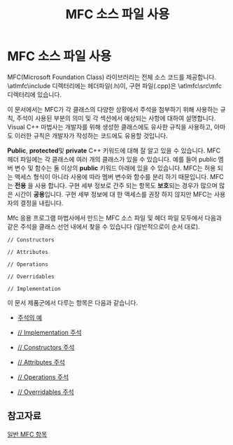 ﻿---
title: MFC 소스 파일 사용
ms.date: 11/04/2016
helpviewer_keywords:
- public members
- source files
- MFC, source files
- MFC source files
- comments, MFC
- private member access
- protected member access
- source files, MFC
ms.assetid: 3230e8fb-3b69-4ddf-9538-365ac7ea5e72
ms.openlocfilehash: 6f23f792f750e4352494bf3e4bde08f0fe360439
ms.sourcegitcommit: db1ed91fa7451ade91c3fb76bc7a2b857f8a5eef
ms.translationtype: MT
ms.contentlocale: ko-KR
ms.lasthandoff: 08/13/2019
ms.locfileid: "68980484"
---
# <a name="using-the-mfc-source-files"></a>MFC 소스 파일 사용

MFC(Microsoft Foundation Class) 라이브러리는 전체 소스 코드를 제공합니다. \atlmfc\include 디렉터리에는 헤더파일(.h)이, 구현 파일(.cpp)은 \atlmfc\src\mfc 디렉터리에 있습니다.

이 문서에서는 MFC가 각 클래스의 다양한 상황에서 주석을 첨부하기 위해 사용하는 규칙, 주석이 사용된 부분의 의미 및 각 섹션에서 예상되는 사항에 대하여 설명합니다. Visual C++ 마법사는 개발자를 위해 생성한 클래스에도 유사한 규칙을 사용하고, 아마도 이러한 규칙은 개발자가 작성하는 코드에도 유용할 것입니다.

**Public**, **protected**및 **private** C++ 키워드에 대해 잘 알고 있을 수 있습니다. MFC 헤더 파일에는 각 클래스에 여러 개의 클래스가 있을 수 있습니다. 예를 들어 public 멤버 변수 및 함수는 둘 이상의 **public** 키워드 아래에 있을 수 있습니다. MFC는 허용 되는 액세스 형식이 아니라 사용에 따라 멤버 변수와 함수를 분리 하기 때문입니다. MFC는 **전용** 을 사용 합니다. 구현 세부 정보로 간주 되는 항목도 **보호**되는 경우가 많으며 많은 시간이 **공용**입니다. 구현 세부 정보에 대 한 액세스를 권장 하지 않지만 MFC는 사용자의 결정을 내립니다.

Mfc 응용 프로그램 마법사에서 만드는 MFC 소스 파일 및 헤더 파일 모두에서 다음과 같은 주석을 클래스 선언 내에서 찾을 수 있습니다 (일반적으로이 순서 대로).

`// Constructors`

`// Attributes`

`// Operations`

`// Overridables`

`// Implementation`

이 문서 제품군에서 다루는 항목은 다음과 같습니다.

- [주석의 예](../mfc/an-example-of-the-comments.md)

- [// Implementation 주석](../mfc/decrement-implementation-comment.md)

- [// Constructors 주석](../mfc/decrement-constructors-comment.md)

- [// Attributes 주석](../mfc/decrement-attributes-comment.md)

- [// Operations 주석](../mfc/decrement-operations-comment.md)

- [// Overridables 주석](../mfc/decrement-overridables-comment.md)

## <a name="see-also"></a>참고자료

[일반 MFC 항목](../mfc/general-mfc-topics.md)
